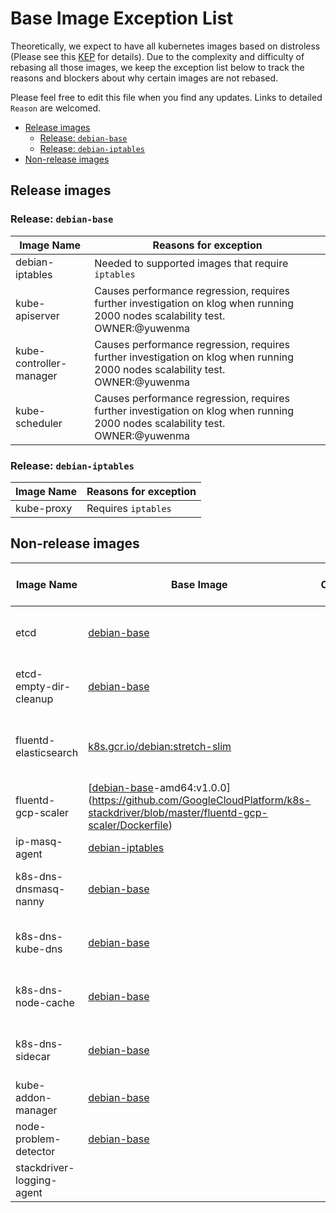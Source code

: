 # Base Image Exception List

Theoretically, we expect to have all kubernetes images based on distroless (Please see this [KEP](https://github.com/kubernetes/enhancements/blob/master/keps/sig-release/20190316-rebase-images-to-distroless.md) for details). Due to the complexity and difficulty of rebasing all those images, we keep the exception list below to track the reasons and blockers about why certain images are not rebased.

Please feel free to edit this file when you find any updates. Links to detailed `Reason` are welcomed.

- [Release images](#release-images)
  - [Release: `debian-base`](#release-debian-base)
  - [Release: `debian-iptables`](#release-debian-iptables)
- [Non-release images](#non-release-images)

## Release images

### Release: `debian-base`

| Image Name | Reasons for exception |
|---|---|
| debian-iptables | Needed to supported images that require `iptables` |
| kube-apiserver | Causes performance regression, requires further investigation on klog when running 2000 nodes scalability test. OWNER:@yuwenma |
| kube-controller-manager | Causes performance regression, requires further investigation on klog when running 2000 nodes scalability test. OWNER:@yuwenma |
| kube-scheduler | Causes performance regression, requires further investigation on klog when running 2000 nodes scalability test. OWNER:@yuwenma |

### Release: `debian-iptables`

| Image Name | Reasons for exception |
|---|---|
| kube-proxy | Requires `iptables` |

## Non-release images

| Image Name | Base Image | OWNER | Supported? | Reasons for exception |
|---|---|---|---|---|
| etcd | [debian-base] |  |  | Requires shell to do data migration |
| etcd-empty-dir-cleanup | [debian-base] |  |  | Requires shell to do some cleanup |
| fluentd-elasticsearch | [k8s.gcr.io/debian:stretch-slim](https://github.com/kubernetes/kubernetes/blob/master/cluster/addons/fluentd-elasticsearch/fluentd-es-image/Dockerfile) |  |  | Requires shell to install fluentd via ruby |
| fluentd-gcp-scaler | [[debian-base]-amd64:v1.0.0](https://github.com/GoogleCloudPlatform/k8s-stackdriver/blob/master/fluentd-gcp-scaler/Dockerfile) |  |  | Requires shell and kubectl |
| ip-masq-agent | [debian-iptables] |  |  | Requires `iptables` |
| k8s-dns-dnsmasq-nanny | [debian-base] |  |  | Requires [container debugging tooling](https://github.com/kubernetes/enhancements/blob/master/keps/sig-node/20190212-ephemeral-containers.md) |
| k8s-dns-kube-dns | [debian-base] |  |  | Requires [container debugging tooling](https://github.com/kubernetes/enhancements/blob/master/keps/sig-node/20190212-ephemeral-containers.md) |
| k8s-dns-node-cache | [debian-base] |  |  | Requires [container debugging tooling](https://github.com/kubernetes/enhancements/blob/master/keps/sig-node/20190212-ephemeral-containers.md) |
| k8s-dns-sidecar | [debian-base] |  |  | Requires [container debugging tooling](https://github.com/kubernetes/enhancements/blob/master/keps/sig-node/20190212-ephemeral-containers.md) |
| kube-addon-manager | [debian-base] |  |  | Requires [shell](https://github.com/kubernetes/kubernetes/blob/master/cluster/addons/addon-manager/kube-addons.sh) |
| node-problem-detector | [debian-base] |  |  | Requires `libsystemd0` |
| stackdriver-logging-agent |  |  |  | Requires fluentd |

[debian-base]: https://github.com/kubernetes/kubernetes/blob/ba3bf32300574d86c98657981c96ca609de787a2/build/debian-base/Dockerfile.build
[debian-iptables]: https://github.com/kubernetes/kubernetes/blob/ba3bf32300574d86c98657981c96ca609de787a2/build/debian-iptables/Dockerfile
